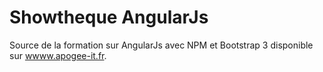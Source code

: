 # Showtheque AngularJs

Source de la formation sur AngularJs avec NPM et Bootstrap 3 disponible sur [wwww.apogee-it.fr](https://wwww.apogee-it.fr).